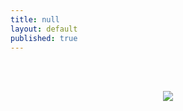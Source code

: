 ```yaml
---
title: null
layout: default
published: true
---
```

<br><br>
<center>

<img src="https://farm1.staticflickr.com/561/20117905980_1d307d4f5a_c.jpg">

</center>
